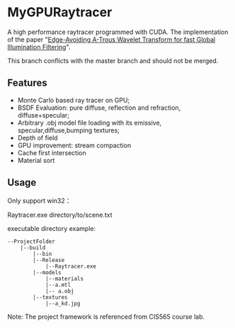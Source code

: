 # MyGPURaytracer
A high performance raytracer programmed with CUDA.  The implementation of  the paper "[Edge-Avoiding A-Trous Wavelet Transform for fast Global Illumination Filtering](https://jo.dreggn.org/home/2010_atrous.pdf)".

This branch conflicts with the master branch and should not be merged.


## Features

* Monte Carlo based ray tracer on GPU;
* BSDF Evaluation: pure diffuse, reflection and refraction, diffuse+specular;
* Arbitrary .obj model file loading with its emissive, specular,diffuse,bumping textures;
* Depth of field
* GPU improvement: stream compaction
* Cache first intersection
* Material sort

## Usage

Only support win32：

Raytracer.exe directory/to/scene.txt

executable directory example:

```
--ProjectFolder
	|--build
	    |--bin
		|--Release
		    |--Raytracer.exe
		|--models
		    |--materials
			|--a.mtl
		    |-- a.obj 
		|--textures
		    |--a_kd.jpg
```



Note: The project framework is referenced from CIS565 course lab.


